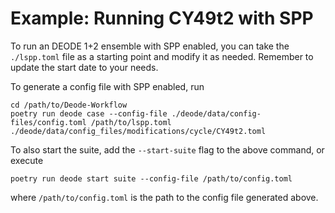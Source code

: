 # Example: Running CY49t2 with SPP

To run an DEODE 1+2 ensemble with SPP enabled, you can take the `./lspp.toml` file as a starting point and modify it as needed. Remember to update the start date to your needs.

To generate a config file with SPP enabled, run
```
cd /path/to/Deode-Workflow
poetry run deode case --config-file ./deode/data/config-files/config.toml /path/to/lspp.toml ./deode/data/config_files/modifications/cycle/CY49t2.toml
```

To also start the suite, add the `--start-suite` flag to the above command, or execute
```
poetry run deode start suite --config-file /path/to/config.toml 
```
where `/path/to/config.toml` is the path to the config file generated above.